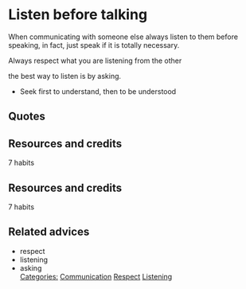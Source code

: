 # Listen before talking

When communicating with someone else always listen to them before speaking, in fact, just speak if it is totally necessary.

Always respect what you are listening from the other

the best way to listen is by asking.

- Seek first to understand, then to be understood
## Quotes

## Resources and credits

7 habits

## Resources and credits

7 habits

## Related advices

- respect
- listening
- asking
<br/>[Categories:](../Categories/index.md) [Communication](../Categories/Communication.md) [Respect](../Categories/Respect.md) [Listening](../Categories/Listening.md)
